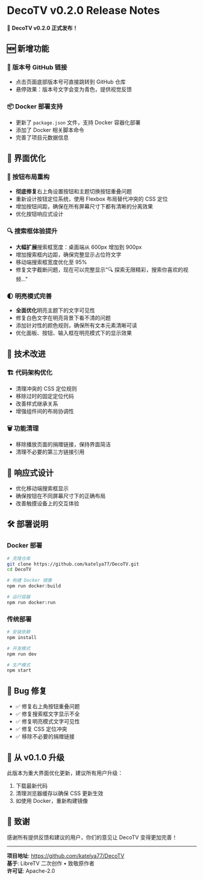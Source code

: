 # DecoTV v0.2.0 Release Notes

🎉 **DecoTV v0.2.0 正式发布！**

## 🆕 新增功能

### 🔗 版本号 GitHub 链接
- 点击页面底部版本号可直接跳转到 GitHub 仓库
- 悬停效果：版本号文字会变为青色，提供视觉反馈

### 📦 Docker 部署支持
- 更新了 `package.json` 文件，支持 Docker 容器化部署
- 添加了 Docker 相关脚本命令
- 完善了项目元数据信息

## 🎨 界面优化

### 🔘 按钮布局重构
- **彻底修复**右上角设置按钮和主题切换按钮重叠问题
- 重新设计按钮定位系统，使用 Flexbox 布局替代冲突的 CSS 定位
- 增加按钮间距，确保在所有屏幕尺寸下都有清晰的分离效果
- 优化按钮响应式设计

### 🔍 搜索框体验提升
- **大幅扩展**搜索框宽度：桌面端从 600px 增加到 900px
- 增加搜索框内边距，确保完整显示占位符文字
- 移动端搜索框宽度优化至 95%
- 修复文字截断问题，现在可以完整显示"🔍 探索无限精彩，搜索你喜欢的视频..."

### 🌓 明亮模式完善
- **全面优化**明亮主题下的文字可见性
- 修复白色文字在明亮背景下看不清的问题
- 添加针对性的颜色规则，确保所有文本元素清晰可读
- 优化面板、按钮、输入框在明亮模式下的显示效果

## 🔧 技术改进

### 🏗️ 代码架构优化
- 清理冲突的 CSS 定位规则
- 移除过时的固定定位代码
- 改善样式继承关系
- 增强组件间的布局协调性

### 🗑️ 功能清理
- 移除播放页面的捐赠链接，保持界面简洁
- 清理不必要的第三方链接引用

## 📱 响应式设计
- 优化移动端搜索框显示
- 确保按钮在不同屏幕尺寸下的正确布局
- 改善触摸设备上的交互体验

## 🛠️ 部署说明

### Docker 部署
```bash
# 克隆仓库
git clone https://github.com/katelya77/DecoTV.git
cd DecoTV

# 构建 Docker 镜像
npm run docker:build

# 运行容器
npm run docker:run
```

### 传统部署
```bash
# 安装依赖
npm install

# 开发模式
npm run dev

# 生产模式
npm start
```

## 🐛 Bug 修复
- ✅ 修复右上角按钮重叠问题
- ✅ 修复搜索框文字显示不全
- ✅ 修复明亮模式文字可见性
- ✅ 修复 CSS 定位冲突
- ✅ 移除不必要的捐赠链接

## 🔄 从 v0.1.0 升级
此版本为重大界面优化更新，建议所有用户升级：

1. 下载最新代码
2. 清理浏览器缓存以确保 CSS 更新生效
3. 如使用 Docker，重新构建镜像

## 🙏 致谢
感谢所有提供反馈和建议的用户，你们的意见让 DecoTV 变得更加完善！

---

**项目地址**: https://github.com/katelya77/DecoTV  
**基于**: LibreTV 二次创作 • 致敬原作者  
**许可证**: Apache-2.0
